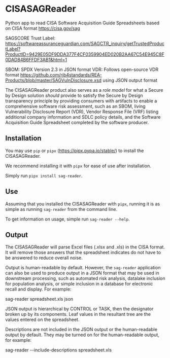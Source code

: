 # CISASAGReader
Python app to read CISA Software Acquisition Guide Spreadsheets based on CISA format https://cisa.gov/sag

SAGSCORE Trust Label: https://softwareassuranceguardian.com/SAGCTR_inquiry/getTrustedProductLabel?ProductID=9429E05DF9DDA377F4CF0359904ED020B2AA67C54E945C8F0DAD84B6FFDF3AB1&html=1 

SBOM: SPDX Version 2.3 in JSON format
VDR: Follows open-source VDR format https://github.com/rjb4standards/REA-Products/blob/master/SAGVulnDisclosure.xsd using JSON output format

The CISASAGReader product also serves as a *role model* for what a Secure by Design solution *should* provide to satisfy the Secure by Design transparency principle by providing consumers with artifacts to enable a comprehensive software risk assessment, such as an SBOM, living Vulnerability Disclosure Report (VDR), Vendor Response File (VRF) listing additional company information and SDLC policy details, and the Software Acquisition Guide Spreadsheet completed by the software producer.

## Installation
You may use `pip` or `pipx` (https://pipx.pypa.io/stable/) to install the CISASAGReader.

We recommend installing it with `pipx` for ease of use after installation.

Simply run `pipx install sag-reader`.

## Use
Assuming that you installed the CISASAGReader with `pipx`, running it is as simple as
running `sag-reader` from the command line.

To get information on usage, simple run `sag-reader --help`.

## Output
The CISASAGReader will parse Excel files (.xlsx and .xls) in the CISA format. It will remove those answers that the spreadsheet indicates do not have to be answered to reduce overall noise.

Output is human-readable by default. However, the `sag-reader` application can also be used to produce output in a JSON format that may be used in downstream processing, such as automated risk analysis, datalake inclusion for population analysis, or simple inclusion in a database for electronic recall and display. For example: 

sag-reader spreadsheet.xls json

JSON output is hierarchical by CONTROL or TASK, then the designator broken up by its components. Leaf values in the resultant tree are the values entered on the spreadsheet. 

Descriptions are not included in the JSON output or the human-readable output by default. They may be turned on for the human-readable output, for example: 

sag-reader --include-descriptions spreadsheet.xls
